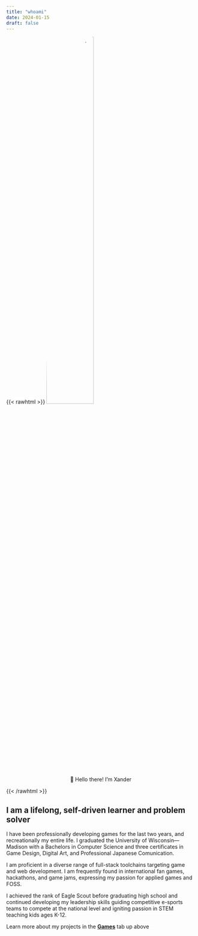 ```yaml
---
title: "whoami"
date: 2024-01-15
draft: false
---
```


{{< rawhtml >}}
<img style="border-radius:50%;margin-left:auto;margin-right:auto;" width="50%" src="/assets/icons/ProfessionalPhoto.JPG" alt="Picture of me">

<p align="center">👋 Hello there! I’m Xander</p>
{{< /rawhtml >}}

## I am a lifelong, self-driven learner and problem solver

I have been professionally developing games for the last two years, and recreationally my entire life. I graduated the University of Wisconsin—Madison with a Bachelors in Computer Science and three certificates in Game Design, Digital Art, and Professional Japanese Comunication.

I am proficient in a diverse range of full-stack toolchains targeting game and web development. I am frequently found in international fan games, hackathons, and game jams, expressing my passion for applied games and FOSS.

I achieved the rank of Eagle Scout before graduating high school and continued developing my leadership skills guiding competitive e-sports teams to compete at the national level and igniting passion in STEM teaching kids ages K-12.

Learn more about my projects in the [**Games**](../../games/) tab up above
